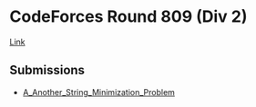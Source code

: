 # CodeForces Round 809 (Div 2)
[Link](https://codeforces.com/contest/1706)

## Submissions
* [A_Another_String_Minimization_Problem](https://codeforces.com/contest/1706/submission/164746061)
